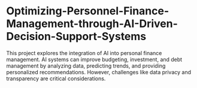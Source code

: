 # Optimizing-Personnel-Finance-Management-through-AI-Driven-Decision-Support-Systems
This project explores the integration of AI into personal finance management. AI systems can improve budgeting, investment, and debt management by analyzing data, predicting trends, and providing personalized recommendations. However, challenges like data privacy and transparency are critical considerations.
